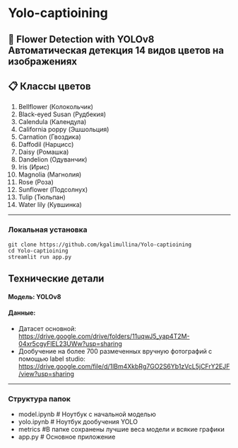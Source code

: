 # Yolo-captioining
🌸 Flower Detection with YOLOv8  
**Автоматическая детекция 14 видов цветов на изображениях**  
---
## 📋 Классы цветов  
1. Bellflower (Колокольчик)  
2. Black-eyed Susan (Рудбекия)  
3. Calendula (Календула)  
4. California poppy (Эшшольция)  
5. Carnation (Гвоздика)  
6. Daffodil (Нарцисс)  
7. Daisy (Ромашка)  
8. Dandelion (Одуванчик)  
9. Iris (Ирис)  
10. Magnolia (Магнолия)  
11. Rose (Роза)  
12. Sunflower (Подсолнух)  
13. Tulip (Тюльпан)  
14. Water lily (Кувшинка)  

---

### Локальная установка
```
git clone https://github.com/kgalimullina/Yolo-captioining
cd Yolo-captioining
streamlit run app.py
```
## Технические детали
#### Модель: YOLOv8 
#### Данные: 
 - Датасет  основной: https://drive.google.com/drive/folders/11uqwJ5_yap4T2M-04xr5cgyFlEL23UWw?usp=sharing
 - Дообучение на более 700 размеченных вручную фотографий с помощью label studio: https://drive.google.com/file/d/1lBm4XkbRg7GO2S6Yb1zVcL5jCFrY2EJF/view?usp=sharing
---
### Структура папок
- model.ipynb     # Ноутбук с начальной моделью
- yolo.ipynb        # Ноутбук дообучения YOLO
- metrics #В папке сохранены лучшие веса модели и всякие графики
- app.py         # Основное приложение

